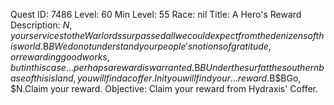 Quest ID: 7486
Level: 60
Min Level: 55
Race: nil
Title: A Hero's Reward
Description: $N, your services to the Warlords surpassed all we could expect from the denizens of this world.$B$BWe do not understand your people's notions of gratitude, or rewarding good works, but in this case... perhaps a reward is warranted.$B$BUnder the surf at the southern base of this island, you will find a coffer.In it you will find your... reward.$B$BGo, $N.Claim your reward.
Objective: Claim your reward from Hydraxis' Coffer.
